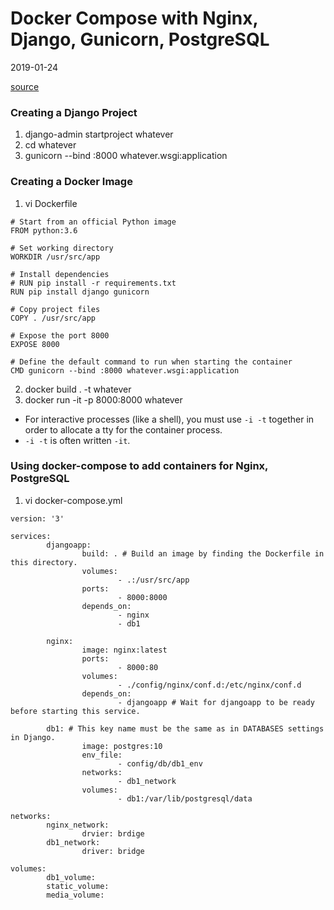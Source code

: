 # Docker Compose with Nginx, Django, Gunicorn, PostgreSQL
2019-01-24

[source](http://pawamoy.github.io/2018/02/01/docker-compose-django-postgres-nginx.html)

### Creating a Django Project
1. django-admin startproject whatever
2. cd whatever
3. gunicorn --bind :8000 whatever.wsgi:application

### Creating a Docker Image
1. vi Dockerfile
```
# Start from an official Python image
FROM python:3.6

# Set working directory
WORKDIR /usr/src/app

# Install dependencies
# RUN pip install -r requirements.txt
RUN pip install django gunicorn

# Copy project files
COPY . /usr/src/app

# Expose the port 8000
EXPOSE 8000

# Define the default command to run when starting the container
CMD gunicorn --bind :8000 whatever.wsgi:application
```
2. docker build . -t whatever
3. docker run -it -p 8000:8000 whatever
* For interactive processes (like a shell), you must use `-i -t` together in order to allocate a tty for the container process.
* `-i -t` is often written `-it`.

### Using docker-compose to add containers for Nginx, PostgreSQL
1. vi docker-compose.yml
```
version: '3'

services:
        djangoapp:
                build: . # Build an image by finding the Dockerfile in this directory.
                volumes:
                        - .:/usr/src/app
                ports:
                        - 8000:8000
                depends_on:
                        - nginx
                        - db1

        nginx:
                image: nginx:latest
                ports:
                        - 8000:80
                volumes:
                        - ./config/nginx/conf.d:/etc/nginx/conf.d
                depends_on:
                        - djangoapp # Wait for djangoapp to be ready before starting this service.

        db1: # This key name must be the same as in DATABASES settings in Django.
                image: postgres:10
                env_file:
                        - config/db/db1_env
                networks:
                        - db1_network
                volumes:
                        - db1:/var/lib/postgresql/data

networks:
        nginx_network:
                drvier: brdige
        db1_network:
                driver: bridge

volumes:
        db1_volume:
        static_volume:
        media_volume:
```